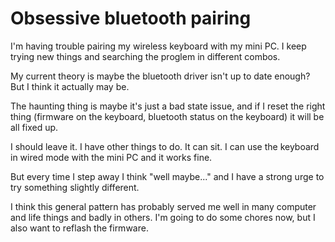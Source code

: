 # Obsessive bluetooth pairing

I'm having trouble pairing my wireless keyboard with my mini PC. I keep trying new things and searching the proglem in different combos.

My current theory is maybe the bluetooth driver isn't up to date enough? But I think it actually may be.

The haunting thing is maybe it's just a bad state issue, and if I reset the right thing (firmware on the keyboard, bluetooth status on the keyboard) it will be all fixed up.

I should leave it. I have other things to do. It can sit. I can use the keyboard in wired mode with the mini PC and it works fine.

But every time I step away I think "well maybe..." and I have a strong urge to try something slightly different.

I think this general pattern has probably served me well in many computer and life things and badly in others. I'm going to do some chores now, but I also want to reflash the firmware.
